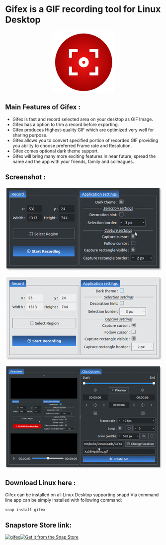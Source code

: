 # Gifex is a GIF recording tool for Linux Desktop
<p align="center">
  <img width="200" height="200" src="https://github.com/keshavbhatt/gifex/blob/master/icon.png?raw=true">
</p>

## Main Features of Gifex :

* Gifex is fast and record selected area on your desktop as GIF Image.
* Gifex has a option to trim a record before exporting.
* Gifex produces Highest-quality GIF which are optimized very well for sharing purpose.
* Gifex allows you to convert specified portion of recorded GIF providing you ability to choose preferred Frame rate and Resolution.
* Gifex comes optional dark theme support.
* Gifex will bring many more exciting features in near future, spread the name and the app with your friends, family and colleagues.

## Screenshot :
![Gifex Dark theme](https://github.com/keshavbhatt/gifex/blob/master/images/1.png?raw=true)

![Gifex Light theme](https://github.com/keshavbhatt/gifex/blob/master/images/2.png?raw=true)

![Gifex Export tool](https://github.com/keshavbhatt/gifex/blob/master/images/3.png?raw=true)
## Download Linux here :
Gifex can be installed on all Linux Desktop supporting snapd
Via command line app can be simply installed with following command:

    snap install gifex
## Snapstore Store link:
[![gifex](https://snapcraft.io/gifex/trending.svg)](https://snapcraft.io/gifex)[![Get it from the Snap Store](https://snapcraft.io/static/images/badges/en/snap-store-black.svg)](https://snapcraft.io/gifex)


